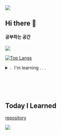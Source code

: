 
<img src="https://capsule-render.vercel.app/api?type=waving&color=BDBDC8&height=150&section=header" />

## Hi there 👋

#### 공부하는 공간 
<a href="https://hehesim.tistory.com/"><img src="https://img.shields.io/badge/Tistory-000000?style=flat-square&logo=Tistory&logoColor=ffffff"/></a>

[![Top Langs](https://github-readme-stats.vercel.app/api/top-langs/?username=simidot)](https://github.com/anuraghazra/github-readme-stats)


<details>
<summary>
  <img src="https://raw.githubusercontent.com/Tarikul-Islam-Anik/Animated-Fluent-Emojis/master/Emojis/Hand%20gestures/Eyes.png" alt="Eyes" width="2%" /> I'm learning . . .
</summary>
   <br>

![windows](https://img.shields.io/badge/Windows-0078D6?style=for-the-badge&logo=windows&logoColor=white)

![html5](https://img.shields.io/badge/HTML5-E34F26?style=for-the-badge&logo=html5&logoColor=white)
![css](	https://img.shields.io/badge/CSS-239120?&style=for-the-badge&logo=css3&logoColor=white)
![javascript](https://img.shields.io/badge/JavaScript-F7DF1E?style=for-the-badge&logo=JavaScript&logoColor=white
)
![bootstrap](https://img.shields.io/badge/Bootstrap-563D7C?style=for-the-badge&logo=bootstrap&logoColor=white
)
![figma](https://img.shields.io/badge/Figma-F24E1E?style=for-the-badge&logo=figma&logoColor=white)

![java](https://img.shields.io/badge/Java-ED8B00?style=for-the-badge&logo=openjdk&logoColor=white
)
![spring](https://img.shields.io/badge/Spring-6DB33F?style=for-the-badge&logo=spring&logoColor=white
)

![mysql](https://img.shields.io/badge/MySQL-005C84?style=for-the-badge&logo=mysql&logoColor=white)
![oracle](https://img.shields.io/badge/Oracle-F80000?style=for-the-badge&logo=Oracle&logoColor=white)
![aws](https://img.shields.io/badge/Amazon_AWS-232F3E?style=for-the-badge&logo=amazon-aws&logoColor=white
)

![markdown](https://img.shields.io/badge/Markdown-000000?style=for-the-badge&logo=markdown&logoColor=white
)
![git](https://img.shields.io/badge/GIT-E44C30?style=for-the-badge&logo=git&logoColor=white)

![eclipse](https://img.shields.io/badge/Eclipse-2C2255?style=for-the-badge&logo=eclipse&logoColor=white)
![intellij](https://img.shields.io/badge/IntelliJ_IDEA-000000.svg?style=for-the-badge&logo=intellij-idea&logoColor=white)
![vscode](https://img.shields.io/badge/Visual_Studio_Code-0078D4?style=for-the-badge&logo=visual%20studio%20code&logoColor=white)
</details>

## Today I Learned
[repository](https://github.com/simidot/Today-I-Learned.git)

<img src="https://capsule-render.vercel.app/api?type=waving&color=BDBDC8&height=150&section=footer" />




